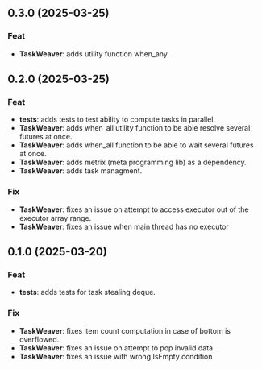 ## 0.3.0 (2025-03-25)

### Feat

- **TaskWeaver**: adds utility function when_any.

## 0.2.0 (2025-03-25)

### Feat

- **tests**: adds tests to test ability to compute tasks in parallel.
- **TaskWeaver**: adds when_all utility function to be able resolve several futures at once.
- **TaskWeaver**: adds when_all function to be able to wait several futures at once.
- **TaskWeaver**: adds metrix (meta programming lib) as a dependency.
- **TaskWeaver**: adds task managment.

### Fix

- **TaskWeaver**: fixes an issue on attempt to access executor out of the executor array range.
- **TaskWeaver**: fixes an issue when main thread has no executor

## 0.1.0 (2025-03-20)

### Feat

- **tests**: adds tests for task stealing deque.

### Fix

- **TaskWeaver**: fixes item count computation in case of bottom is overflowed.
- **TaskWeaver**: fixes an issue on attempt to pop invalid data.
- **TaskWeaver**: fixes an issue with wrong IsEmpty condition
